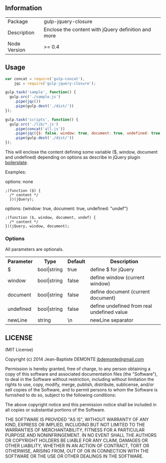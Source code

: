 ## Information

<table>
<tr> 
<td>Package</td><td>gulp-jquery-closure</td>
</tr>
<tr>
<td>Description</td>
<td>Enclose the content with jQuery definition and more</td>
</tr>
<tr>
<td>Node Version</td>
<td>>= 0.4</td>
</tr>
</table>

## Usage

```javascript
var concat = require('gulp-concat'),
    jqc = require('gulp-jquery-closure');

gulp.task('sample', function() {
  gulp.src('./sample.js')
    .pipe(jqc())
    .pipe(gulp.dest('./dist/'))
});

gulp.task('scripts', function() {
  gulp.src('./lib/*.js')
    .pipe(concat('all.js'))
    .pipe(jqc({$: false, window: true, document: true, undefined: true))
    .pipe(gulp.dest('./dist/'))
});
```

This will enclose the content defining some variable ($, window, document and undefined) depending on options as describe in jQuery plugin [boilerplate](https://github.com/jquery-boilerplate/jquery-boilerplate/blob/master/src/jquery.boilerplate.js).

Examples:

options: none
```
;(function ($) {
  /* content */
  })(jQuery);
```

options: {window: true, document: true, undefined: "undef"}
```
;(function ($, window, document, undef) {
  /* content */
})(jQuery, window, document);
```

### Options
All parameters are optionals.
<table>
<tr>
  <th>Parameter</th>
  <th>Type</th>
  <th>Default</th>
  <th>Description</th>
</tr>
<tr>
  <td>$</td>
  <td>bool|string</td>
  <td>true</td>
  <td>define $ for jQuery</td>
</tr>
<tr>
  <td>window</td>
  <td>bool|string</td>
  <td>false</td>
  <td>define window (current window)</td>
</tr>
<tr>
  <td>document</td>
  <td>bool|string</td>
  <td>false</td>
  <td>define document (current document)</td>
</tr>
<tr>
  <td>undefined</td>
  <td>bool|string</td>
  <td>false</td>
  <td>define undefined from real undefined value</td>
</tr>
<tr>
  <td>newLine</td>
  <td>string</td>
  <td>\n</td>
  <td>newLine separator</td>
</tr>
</table>


## LICENSE

(MIT License)

Copyright (c) 2014 Jean-Baptiste DEMONTE <jbdemonte@gmail.com>

Permission is hereby granted, free of charge, to any person obtaining
a copy of this software and associated documentation files (the
"Software"), to deal in the Software without restriction, including
without limitation the rights to use, copy, modify, merge, publish,
distribute, sublicense, and/or sell copies of the Software, and to
permit persons to whom the Software is furnished to do so, subject to
the following conditions:

The above copyright notice and this permission notice shall be
included in all copies or substantial portions of the Software.

THE SOFTWARE IS PROVIDED "AS IS", WITHOUT WARRANTY OF ANY KIND,
EXPRESS OR IMPLIED, INCLUDING BUT NOT LIMITED TO THE WARRANTIES OF
MERCHANTABILITY, FITNESS FOR A PARTICULAR PURPOSE AND
NONINFRINGEMENT. IN NO EVENT SHALL THE AUTHORS OR COPYRIGHT HOLDERS BE
LIABLE FOR ANY CLAIM, DAMAGES OR OTHER LIABILITY, WHETHER IN AN ACTION
OF CONTRACT, TORT OR OTHERWISE, ARISING FROM, OUT OF OR IN CONNECTION
WITH THE SOFTWARE OR THE USE OR OTHER DEALINGS IN THE SOFTWARE.
